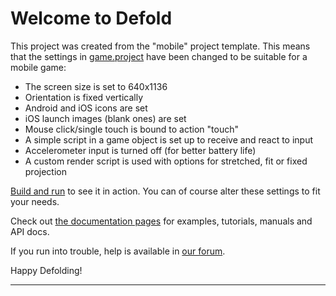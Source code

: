 # Welcome to Defold

This project was created from the "mobile" project template. This means that the settings in [game.project](defold://open?resource=/game.project) have been changed to be suitable for a mobile game:

- The screen size is set to 640x1136
- Orientation is fixed vertically
- Android and iOS icons are set
- iOS launch images (blank ones) are set
- Mouse click/single touch is bound to action "touch"
- A simple script in a game object is set up to receive and react to input
- Accelerometer input is turned off (for better battery life)
- A custom render script is used with options for stretched, fit or fixed
  projection

[Build and run](defold://build) to see it in action. You can of course alter these settings to fit your needs.

Check out [the documentation pages](https://defold.com/learn) for examples, tutorials, manuals and API docs.

If you run into trouble, help is available in [our forum](https://forum.defold.com).

Happy Defolding!

---